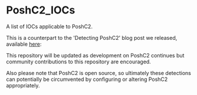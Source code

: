 # PoshC2_IOCs

A list of IOCs applicable to PoshC2.

This is a counterpart to the 'Detecting PoshC2' blog post we released, available [here](https://labs.nettitude.com/blog/detecting-poshc2-indicators-of-compromise/):

This repository will be updated as development on PoshC2 continues but community contributions to this repository are encouraged.

Also please note that PoshC2 is open source, so ultimately these detections can potentially be circumvented by configuring or altering PoshC2 appropriately.
